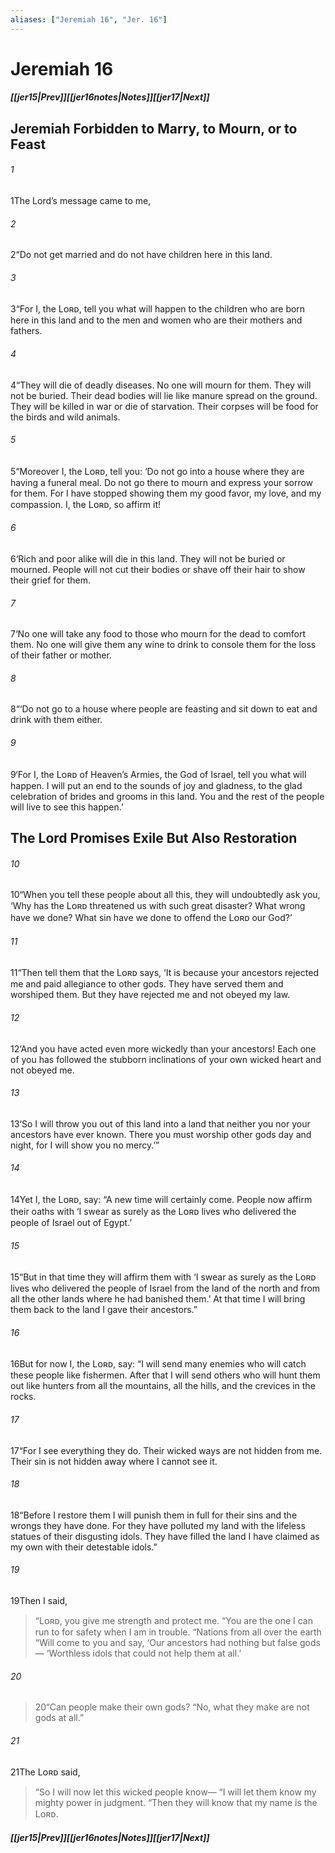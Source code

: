 ```yaml
---
aliases: ["Jeremiah 16", "Jer. 16"]
---
```

# Jeremiah 16
##### <span class=arrow-left></span>[[jer15|Prev]]<span class=navigation-separator></span>[[jer16notes|Notes]]<span class=navigation-separator></span>[[jer17|Next]]<span class=arrow-right></span>
## Jeremiah Forbidden to Marry, to Mourn, or to Feast
###### 1
<span class=verse-first>1</span>The Lord’s message came to me,
###### 2
<span class=verse-body>2</span>“Do not get married and do not have children here in this land.
###### 3
<span class=verse-body>3</span>“For I, the Lᴏʀᴅ, tell you what will happen to the children who are born here in this land and to the men and women who are their mothers and fathers.
###### 4
<span class=verse-body>4</span>“They will die of deadly diseases. No one will mourn for them. They will not be buried. Their dead bodies will lie like manure spread on the ground. They will be killed in war or die of starvation. Their corpses will be food for the birds and wild animals.
<div class=paragraph-break></div>

###### 5
<span class=verse-first>5</span>“Moreover I, the Lᴏʀᴅ, tell you: ‘Do not go into a house where they are having a funeral meal. Do not go there to mourn and express your sorrow for them. For I have stopped showing them my good favor, my love, and my compassion. I, the Lᴏʀᴅ, so affirm it!
###### 6
<span class=verse-body>6</span>‘Rich and poor alike will die in this land. They will not be buried or mourned. People will not cut their bodies or shave off their hair to show their grief for them.
###### 7
<span class=verse-body>7</span>‘No one will take any food to those who mourn for the dead to comfort them. No one will give them any wine to drink to console them for the loss of their father or mother.
###### 8
<span class=verse-body>8</span>“‘Do not go to a house where people are feasting and sit down to eat and drink with them either.
###### 9
<span class=verse-body>9</span>‘For I, the Lᴏʀᴅ of Heaven’s Armies, the God of Israel, tell you what will happen. I will put an end to the sounds of joy and gladness, to the glad celebration of brides and grooms in this land. You and the rest of the people will live to see this happen.’
## The Lord Promises Exile But Also Restoration
###### 10
<span class=verse-first>10</span>“When you tell these people about all this, they will undoubtedly ask you, ‘Why has the Lᴏʀᴅ threatened us with such great disaster? What wrong have we done? What sin have we done to offend the Lᴏʀᴅ our God?’
###### 11
<span class=verse-body>11</span>“Then tell them that the Lᴏʀᴅ says, ‘It is because your ancestors rejected me and paid allegiance to other gods. They have served them and worshiped them. But they have rejected me and not obeyed my law.
###### 12
<span class=verse-body>12</span>‘And you have acted even more wickedly than your ancestors! Each one of you has followed the stubborn inclinations of your own wicked heart and not obeyed me.
###### 13
<span class=verse-body>13</span>‘So I will throw you out of this land into a land that neither you nor your ancestors have ever known. There you must worship other gods day and night, for I will show you no mercy.’”
<div class=paragraph-break></div>

###### 14
<span class=verse-first>14</span>Yet I, the Lᴏʀᴅ, say: “A new time will certainly come. People now affirm their oaths with ‘I swear as surely as the Lᴏʀᴅ lives who delivered the people of Israel out of Egypt.’
###### 15
<span class=verse-body>15</span>“But in that time they will affirm them with ‘I swear as surely as the Lᴏʀᴅ lives who delivered the people of Israel from the land of the north and from all the other lands where he had banished them.’ At that time I will bring them back to the land I gave their ancestors.”
<div class=paragraph-break></div>

###### 16
<span class=verse-first>16</span>But for now I, the Lᴏʀᴅ, say: “I will send many enemies who will catch these people like fishermen. After that I will send others who will hunt them out like hunters from all the mountains, all the hills, and the crevices in the rocks.
###### 17
<span class=verse-body>17</span>“For I see everything they do. Their wicked ways are not hidden from me. Their sin is not hidden away where I cannot see it.
###### 18
<span class=verse-body>18</span>“Before I restore them I will punish them in full for their sins and the wrongs they have done. For they have polluted my land with the lifeless statues of their disgusting idols. They have filled the land I have claimed as my own with their detestable idols.”
<div class=paragraph-break></div>

###### 19
<span class=verse-first>19</span>Then I said,
<div class=paragraph-break></div>

><span class=poetry-quote-double>“</span>Lᴏʀᴅ, you give me strength and protect me.
><span class=poetry-quote-double>“</span>You are the one I can run to for safety when I am in trouble.
><span class=poetry-quote-double>“</span>Nations from all over the earth
><span class=poetry-quote-double>“</span>Will come to you and say,
><span class=poetry-quote-single>‘</span>Our ancestors had nothing but false gods—
><span class=poetry-quote-single>‘</span>Worthless idols that could not help them at all.’
###### 20
><span class=verse-body-poetry>20</span><span class=poetry-quote-double>“</span>Can people make their own gods?
><span class=poetry-quote-double>“</span>No, what they make are not gods at all.”
<div class=paragraph-break></div>

###### 21
<span class=verse-first>21</span>The Lᴏʀᴅ said,
<div class=paragraph-break></div>

><span class=poetry-quote-double>“</span>So I will now let this wicked people know—
><span class=poetry-quote-double>“</span>I will let them know my mighty power in judgment.
><span class=poetry-quote-double>“</span>Then they will know that my name is the Lᴏʀᴅ.
##### <span class=arrow-left></span>[[jer15|Prev]]<span class=navigation-separator></span>[[jer16notes|Notes]]<span class=navigation-separator></span>[[jer17|Next]]<span class=arrow-right></span>